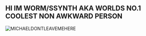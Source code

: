 ## HI IM WORM/SSYNTH AKA WORLDS NO.1 COOLEST NON AWKWARD PERSON

![MICHAELDONTLEAVEMEHERE](https://github.com/user-attachments/assets/08b82ab7-d864-4c27-8b43-b15a151c966e)

<!--
**notsynthwaving/notsynthwaving** is a ✨ _special_ ✨ repository because its `README.md` (this file) appears on your GitHub profile.

Here are some ideas to get you started:

- 🔭 I’m currently working on ...
- 🌱 I’m currently learning ...
- 👯 I’m looking to collaborate on ...
- 🤔 I’m looking for help with ...
- 💬 Ask me about ...
- 📫 How to reach me: ...
- 😄 Pronouns: ...
- ⚡ Fun fact: ...
-->
